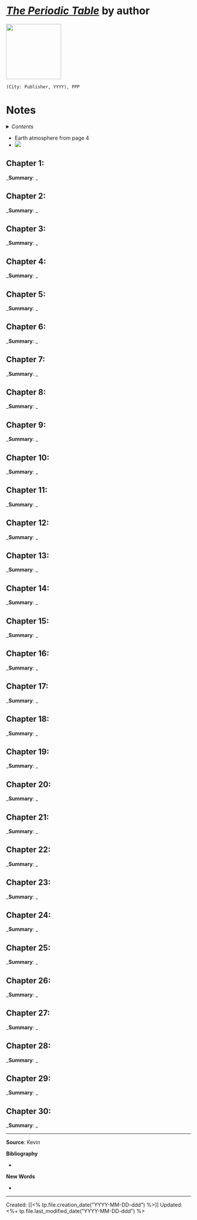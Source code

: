 
# [*The Periodic Table*]() by author

<img src="" width=150>

`(City: Publisher, YYYY), PPP`

# Notes

<details>
 <summary><i>Contents</i></summary>
<!-- MarkdownTOC autolink="true" -->

<!-- /MarkdownTOC -->
</details>

- Earth atmosphere from page 4
- <img src="https://upload.wikimedia.org/wikipedia/commons/thumb/7/7a/Atmosphere_gas_proportions.svg/1229px-Atmosphere_gas_proportions.svg.png">


## Chapter 1:
_**Summary**: _



## Chapter 2:
_**Summary**: _



## Chapter 3:
_**Summary**: _



## Chapter 4:
_**Summary**: _



## Chapter 5:
_**Summary**: _



## Chapter 6:
_**Summary**: _



## Chapter 7:
_**Summary**: _



## Chapter 8:
_**Summary**: _



## Chapter 9:
_**Summary**: _



## Chapter 10:
_**Summary**: _



## Chapter 11:
_**Summary**: _



## Chapter 12:
_**Summary**: _



## Chapter 13:
_**Summary**: _



## Chapter 14:
_**Summary**: _



## Chapter 15:
_**Summary**: _



## Chapter 16:
_**Summary**: _



## Chapter 17:
_**Summary**: _



## Chapter 18:
_**Summary**: _



## Chapter 19:
_**Summary**: _



## Chapter 20:
_**Summary**: _



## Chapter 21:
_**Summary**: _



## Chapter 22:
_**Summary**: _



## Chapter 23:
_**Summary**: _



## Chapter 24:
_**Summary**: _



## Chapter 25:
_**Summary**: _



## Chapter 26:
_**Summary**: _



## Chapter 27:
_**Summary**: _



## Chapter 28:
_**Summary**: _



## Chapter 29:
_**Summary**: _



## Chapter 30:
_**Summary**: _

--- 
**Source**: Kevin

**Bibliography**

- 

**New Words**

- 

---
Created: [[<% tp.file.creation_date("YYYY-MM-DD-ddd") %>]]
Updated: <%+ tp.file.last_modified_date("YYYY-MM-DD-ddd") %>
